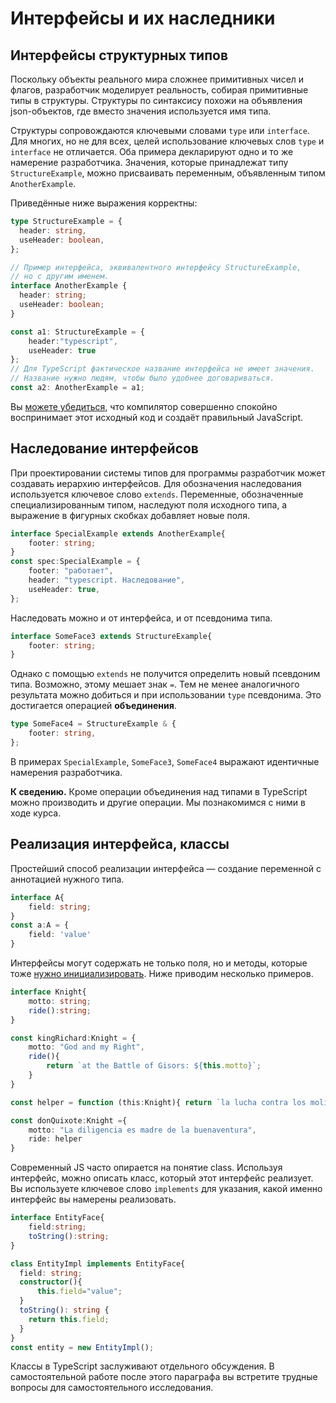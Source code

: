# Интерфейсы и их наследники

## Интерфейсы структурных типов

Поскольку объекты реального мира сложнее примитивных чисел и флагов, разработчик моделирует реальность, собирая примитивные типы в структуры. Структуры по синтаксису похожи на объявления json-объектов, где вместо значения используется имя типа.

Структуры сопровождаются ключевыми словами `type` или `interface`. Для многих, но не для всех, целей использование ключевых слов `type` и `interface` не отличается. Оба примера декларируют одно и то же намерение разработчика. Значения, которые принадлежат типу `StructureExample`, можно присваивать переменным, объявленным типом `AnotherExample`. 

Приведённые ниже выражения корректны:

```typescript
type StructureExample = {
  header: string,
  useHeader: boolean,
};

// Пример интерфейса, эквивалентного интерфейсу StructureExample,
// но с другим именем.
interface AnotherExample {
  header: string;
  useHeader: boolean;
}

const a1: StructureExample = {
    header:"typescript",
    useHeader: true
};
// Для TypeScript фактическое название интерфейса не имеет значения.
// Название нужно людям, чтобы было удобнее договариваться.
const a2: AnotherExample = a1;
```

Вы [можете убедиться](https://www.typescriptlang.org/play?target=7#code/C4TwDgpgBAysBOBXAxsR8IFEAeBDAtmADbQC8UA3gFBRQAWEuAJhPAFxQDOCAlgHYBzADQ0oiThAASjFuygAjAPaKSuPiIC+AbipV+wVgDNcyaAEE+i4A3g4CxaNVq0GzVh27x+Anc7ETpNzklFUY+HQ1dZEU+bihcAEYOOCRUdCw8QhIocidnV1k2ACJQSE5kLzBgIpE-cSkZdygERAgqbSpo2OB4gCYOCysbOyyyeIStIA), что компилятор совершенно спокойно воспринимает этот исходный код и создаёт правильный JavaScript.

## Наследование интерфейсов

При проектировании системы типов для программы разработчик может создавать иерархию интерфейсов. Для обозначения наследования используется ключевое слово `extends`. Переменные, обозначенные специализированным типом, наследуют поля исходного типа, а выражение в фигурных скобках добавляет новые поля.

```typescript
interface SpecialExample extends AnotherExample{
    footer: string;
}
const spec:SpecialExample = {
    footer: "работает",
    header: "typescript. Наследование",
    useHeader: true,
};
```

Наследовать можно и от интерфейса, и от псевдонима типа.

```typescript
interface SomeFace3 extends StructureExample{
    footer: string;
}
```

Однако с помощью `extends` не получится определить новый псевдоним типа. Возможно, этому мешает знак `=`. Тем не менее аналогичного результата можно добиться и при использовании `type` псевдонима. Это достигается операцией **объединения**.

```typescript
type SomeFace4 = StructureExample & {
    footer: string,
};
```

В примерах `SpecialExample`, `SomeFace3`, `SomeFace4` выражают идентичные намерения разработчика.

**К сведению.** Кроме операции объединения над типами в TypeScript можно производить и другие операции. Мы познакомимся с ними в ходе курса.

## Реализация интерфейса, классы

Простейший способ реализации интерфейса — создание переменной с аннотацией нужного типа.

```typescript
interface A{
    field: string;
}
const a:A = {
    field: 'value'
}
```

Интерфейсы могут содержать не только поля, но и методы, которые тоже [нужно инициализировать](https://www.typescriptlang.org/play?target=7&ssl=19&ssc=1&pln=1&pc=1#code/JYOwLgpgTgZghgYwgAgNImAcwBZgN4BQyxyAtgPZhjkBcyAzmFKJgNxEnMAmEAFAJQ1GzEGwIBfAgQTkQjZAGsWAJWAJscKFxrosuZAF5khEmUrU6AIgDi5Lsjgh7pAJ7JVOMJYA0HYtz5+E1NOCDAAVygQZAADODBkMGwUACF4sAAbFHIYZGtgenIoejoAEjwkgoA6CipycRj2U0lJaVl5ZIyAB2hDZBhwkAQwYFlkXkqS3U8g5CgwyOiYjLhkDPD1VZlwKFWM8nozDNAD5B5kADdgCHBaYnLJmvN6xtbt+S5ZAEVw4AAPSgQHQYTyGYLEWoWZCWAAyqy4wGOmBuCGAqwgh1IcC48zOKBWyAARuEbnALjcIrsfH45sAeHROj0oBICEA). Ниже приводим несколько примеров.

```typescript
interface Knight{
    motto: string;
    ride():string;
}

const kingRichard:Knight = {
    motto: "God and my Right",
    ride(){
        return `at the Battle of Gisors: ${this.motto}`;
    }
}

const helper = function (this:Knight){ return `la lucha contra los molinos de viento:  ${this.motto}`;}

const donQuixote:Knight ={
    motto: "La diligencia es madre de la buenaventura",
    ride: helper
}
```

Современный JS часто опирается на понятие class. Используя интерфейс,
можно описать класс, который этот интерфейс реализует. Вы используете ключевое слово `implements` для указания, какой именно интерфейс вы намерены реализовать.

```typescript
interface EntityFace{
    field:string;
    toString():string;
}

class EntityImpl implements EntityFace{
  field: string;
  constructor(){
      this.field="value";
  }
  toString(): string {
    return this.field;
  }
}
const entity = new EntityImpl();
```

Классы в TypeScript заслуживают отдельного обсуждения. В самостоятельной работе после этого параграфа вы встретите трудные вопросы для самостоятельного исследования.
